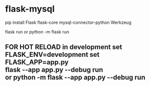 # flask-mysql

pip install Flask flask-core mysql-connector-python Werkzeug

flask run 
or 
python -m flask run

FOR HOT RELOAD in development
set FLASK_ENV=development
set FLASK_APP=app.py      
flask --app app.py --debug run           
or
python -m flask --app app.py --debug run
---------------------------------------
